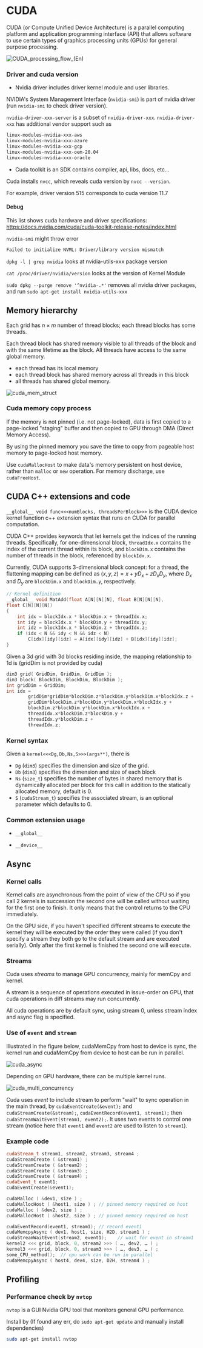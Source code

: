 # CUDA

CUDA (or Compute Unified Device Architecture) is a parallel computing platform and application programming interface (API) that allows software to use certain types of graphics processing units (GPUs) for general purpose processing.

![CUDA_processing_flow_(En)](imgs/CUDA_processing_flow_(En).png "CUDA_processing_flow_(En)")

### Driver and cuda version

* Nvidia driver includes driver kernel module and user libraries.

NVIDIA's System Management Interface (`nvidia-smi`) is part of nvidia driver (run `nvidia-smi` to check driver version).

`nvidia-driver-xxx-server` is a subset of `nvidia-driver-xxx`. `nvidia-driver-xxx` has additional vendor support such as 
```bash
linux-modules-nvidia-xxx-aws  
linux-modules-nvidia-xxx-azure  
linux-modules-nvidia-xxx-gcp  
linux-modules-nvidia-xxx-oem-20.04  
linux-modules-nvidia-xxx-oracle  
```

* Cuda toolkit is an SDK contains compiler, api, libs, docs, etc...

Cuda installs `nvcc`, which reveals cuda version by `nvcc --version`.

For example, driver version 515 corresponds to cuda version 11.7

#### Debug

This list shows cuda hardware and driver specifications: https://docs.nvidia.com/cuda/cuda-toolkit-release-notes/index.html

`nvidia-smi` might throw error 
```bash
Failed to initialize NVML: Driver/library version mismatch
```

`dpkg -l | grep nvidia` looks at nvidia-utils-xxx package version

`cat /proc/driver/nvidia/version` looks at the version of Kernel Module

`sudo dpkg --purge remove '^nvidia-.*'` removes all nvidia driver packages, and run `sudo apt-get install nvidia-utils-xxx`


## Memory hierarchy

Each grid has $n \times m$ number of thread blocks; each thread blocks has some threads.

Each thread block has shared memory visible to all threads of the block and with the same lifetime as the block. All threads have access to the same global memory.

* each thread has its local memory
* each thread block has shared memory across all threads in this block
* all threads has shared global memory.

![cuda_mem_struct](imgs/cuda_mem_struct.png "cuda_mem_struct")

### Cuda memory copy process

If the memory is not pinned (i.e. not page-locked), data is first copied to a page-locked "staging" buffer and then copied to GPU through DMA (Direct Memory Access). 

By using the pinned memory you save the time to copy from pageable host memory to page-locked host memory.

Use `cudaMallocHost` to make data's memory persistent on host device, rather than `malloc` or `new` operation. For memory discharge, use `cudaFreeHost`.

## CUDA C++ extensions and code

`__global__ void func<<<numBlocks, threadsPerBlock>>>` is the CUDA device kernel function c++ extension syntax that runs on CUDA for parallel computation.

CUDA C++ provides keywords that let kernels get the indices of the running threads. Specifically, for one-dimensional block, `threadIdx.x` contains the index of the current thread within its block, and `blockDim.x` contains the number of threads in the block, referenced by `blockIdx.x`. 

Currently, CUDA supports 3-dimensional block concept: for a thread, the flattening mapping can be defined as $(x,y,z)=x+yD_x+zD_xD_y$, where $D_x$ and $D_y$ are `blockDim.x` and `blockDim.y`, respectively. 

```cpp
// Kernel definition
__global__ void MatAdd(float A[N][N][N], float B[N][N][N],
float C[N][N][N])
{
    int idx = blockIdx.x * blockDim.x + threadIdx.x;
    int idy = blockIdx.x * blockDim.y + threadIdx.y;
    int idz = blockIdx.x * blockDim.z + threadIdx.z;
    if (idx < N && idy < N && idz < N)
        C[idx][idy][idz] = A[idx][idy][idz] + B[idx][idy][idz];
}
```

Given a 3d grid with 3d blocks residing inside, the mapping relationship to 1d is (gridDim is not provided by cuda)
```cpp
dim3 grid( GridDim, GridDim, GridDim );
dim3 block( BlockDim, BlockDim, BlockDim );
int gridDim = GridDim;
int idx = 
        gridDim*gridDim*blockDim.z*blockDim.y*blockDim.x*blockIdx.z + 
        gridDim*blockDim.z*blockDim.y*blockDim.x*blockIdx.y + 
        blockDim.z*blockDim.y*blockDim.x*blockIdx.x +
        threadIdx.x*blockDim.z*blockDim.y +
        threadIdx.y*blockDim.z +
        threadIdx.z;
```

### Kernel syntax

Given a `kernel<<<Dg,Db,Ns,S>>>(args**)`, there is
* `Dg` (`dim3`) specifies the dimension and size of the grid.
* `Db` (`dim3`) specifies the dimension and size of each block
* `Ns` (`size_t`) specifies the number of bytes in shared memory that is dynamically allocated per block for this call in addition to the statically allocated memory, default is 0.
* `S` (`cudaStream_t`) specifies the associated stream, is an optional parameter which defaults to 0.

### Common extension usage

* `__global__`

* `__device__`

## Async

### Kernel calls

Kernel calls are asynchronous from the point of view of the CPU so if you call 2 kernels in succession the second one will be called without waiting for the first one to finish. It only means that the control returns to the CPU immediately.

On the GPU side, if you haven't specified different streams to execute the kernel they will be executed by the order they were called (if you don't specify a stream they both go to the default stream and are executed serially). Only after the first kernel is finished the second one will execute.

### Streams

Cuda uses *streams* to manage GPU concurrency, mainly for memCpy and kernel.

A stream is a sequence of operations executed in issue-order on GPU, that cuda operations in diff streams may run concurrently.

All cuda operations are by default sync, using stream $0$, unless stream index and async flag is specified.

### Use of `event` and `stream`

Illustrated in the figure below, cudaMemCpy from host to device is sync, the kernel run and cudaMemCpy from device to host can be run in parallel.

![cuda_async](imgs/cuda_async.png "cuda_async")

Depending on GPU hardware, there can be multiple kernel runs.

![cuda_multi_concurrency](imgs/cuda_multi_concurrency.png "cuda_multi_concurrency")

Cuda uses *event* to include stream to perform "wait" to sync operation in the main thread, by `cudaEventCreate(&event);` and `cudaStreamCreate(&stream);`, `cudaEventRecord(event1, stream1);` then `cudaStreamWaitEvent(stream1, event2);`. It uses two events to control one stream (notice here that `event1` and `event2` are used to listen to `stream1`).


### Example code

```cpp
cudaStream_t stream1, stream2, stream3, stream4 ;
cudaStreamCreate ( &stream1) ;
cudaStreamCreate ( &stream2) ;
cudaStreamCreate ( &stream3) ;
cudaStreamCreate ( &stream4) ;
cudaEvent_t event1;
cudaEventCreate(&event1);

cudaMalloc ( &dev1, size ) ;
cudaMallocHost ( &host1, size ) ; // pinned memory required on host
cudaMalloc ( &dev2, size ) ;
cudaMallocHost ( &host2, size ) ; // pinned memory required on host

cudaEventRecord(event1, stream1); // record event1
cudaMemcpyAsync ( dev1, host1, size, H2D, stream1 ) ;
cudaStreamWaitEvent(stream2, event1);    // wait for event in stream1 
kernel2 <<< grid, block, 0, stream2 >>> ( …, dev2, … ) ; 
kernel3 <<< grid, block, 0, stream3 >>> ( …, dev3, … ) ;
some_CPU_method();  // cpu work can be run in parallel
cudaMemcpyAsync ( host4, dev4, size, D2H, stream4 ) ;
```

## Profiling

### Performance check by `nvtop`

`nvtop` is a GUI Nvidia GPU tool that monitors general GPU performance.

Install by (If found any err, do `sudo apt-get update` and manually install dependencies)
```bash
sudo apt-get install nvtop
```